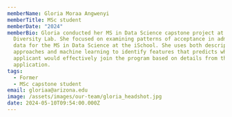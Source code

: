```yaml
---
memberName: Gloria Moraa Angwenyi
memberTitle: MSc student
memberDate: "2024"
memberBio: Gloria conducted her MS in Data Science capstone project at the Data
  Diversity Lab. She focused on examining patterns of acceptance in admissions
  data for the MS in Data Science at the iSchool. She uses both descriptive
  approaches and machine learning to identify features that predicts whether an
  applicant would effectively join the program based on details from the
  application.
tags:
  - Former
  - MSc capstone student
email: gloriaa@arizona.edu
image: /assets/images/our-team/gloria_headshot.jpg
date: 2024-05-10T09:54:00.000Z
---
```

